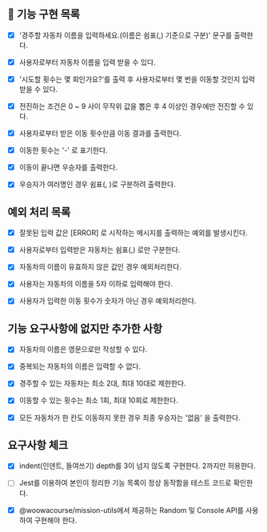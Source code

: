 ## 💙 기능 구현 목록

- [x] '경주할 자동차 이름을 입력하세요.(이름은 쉼표(,) 기준으로 구분)' 문구를 출력한다.

- [x] 사용자로부터 자동차 이름을 입력 받을 수 있다.

- [x] '시도할 횟수는 몇 회인가요?'를 출력 후 사용자로부터 몇 번을 이동할 것인지 입력받을 수 있다.

- [x] 전진하는 조건은 0 ~ 9 사이 무작위 값을 뽑은 후 4 이상인 경우에만 전진할 수 있다.

- [x] 사용자로부터 받은 이동 횟수만큼 이동 결과를 출력한다.

- [x] 이동한 횟수는 '-' 로 표기한다.

- [x] 이동이 끝나면 우승자를 출력한다.

- [x] 우승자가 여러명인 경우 쉼표(, )로 구분하려 출력한다.

## 예외 처리 목록

- [x] 잘못된 입력 값은 [ERROR] 로 시작하는 메시지를 출력하는 예외를 발생시킨다.

- [x] 사용자로부터 입력받은 자동차는 쉼표(,) 로만 구분한다.

- [x] 자동차의 이름이 유효하지 않은 값인 경우 예외처리한다.

- [x] 사용자는 자동차의 이름을 5자 이하로 입력해야 한다.

- [x] 사용자가 입력한 이동 횟수가 숫자가 아닌 경우 예외처리한다.

## 기능 요구사항에 없지만 추가한 사항

- [x] 자동차의 이름은 영문으로만 작성할 수 있다.

- [x] 중복되는 자동차의 이름은 입력할 수 없다.

- [x] 경주할 수 있는 자동차는 최소 2대, 최대 10대로 제한한다.

- [x] 이동할 수 있는 횟수는 최소 1회, 최대 10회로 제한한다.

- [x] 모든 자동차가 한 칸도 이동하지 못한 경우 최종 우승자는 '없음' 을 출력한다.

## 요구사항 체크

- [x] indent(인덴트, 들여쓰기) depth를 3이 넘지 않도록 구현한다. 2까지만 허용한다.

- [ ] Jest를 이용하여 본인이 정리한 기능 목록이 정상 동작함을 테스트 코드로 확인한다.

- [x] @woowacourse/mission-utils에서 제공하는 Random 및 Console API를 사용하여 구현해야 한다.
